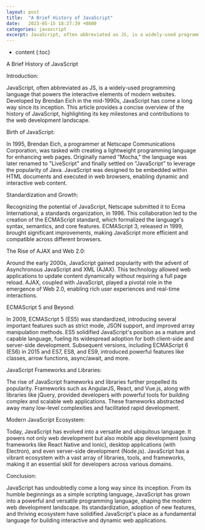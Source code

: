 ```yaml
---
layout: post
title:  "A Brief History of JavaScript"
date:   2023-05-15 18:27:39 +0800
categories: javascript
excerpt: JavaScript, often abbreviated as JS, is a widely-used programming language that powers the interactive elements of modern websites. Developed by Brendan Eich in the mid-1990s, JavaScript has come a long way since its inception. This article provides a concise overview of the history of JavaScript, highlighting its key milestones and contributions to the web development landscape.
---
```


* content
{:toc}

A Brief History of JavaScript

Introduction:

JavaScript, often abbreviated as JS, is a widely-used programming language that powers the interactive elements of modern websites. Developed by Brendan Eich in the mid-1990s, JavaScript has come a long way since its inception. This article provides a concise overview of the history of JavaScript, highlighting its key milestones and contributions to the web development landscape.

Birth of JavaScript:

In 1995, Brendan Eich, a programmer at Netscape Communications Corporation, was tasked with creating a lightweight programming language for enhancing web pages. Originally named "Mocha," the language was later renamed to "LiveScript" and finally settled on "JavaScript" to leverage the popularity of Java. JavaScript was designed to be embedded within HTML documents and executed in web browsers, enabling dynamic and interactive web content.

Standardization and Growth:

Recognizing the potential of JavaScript, Netscape submitted it to Ecma International, a standards organization, in 1996. This collaboration led to the creation of the ECMAScript standard, which formalized the language's syntax, semantics, and core features. ECMAScript 3, released in 1999, brought significant improvements, making JavaScript more efficient and compatible across different browsers.

The Rise of AJAX and Web 2.0:

Around the early 2000s, JavaScript gained popularity with the advent of Asynchronous JavaScript and XML (AJAX). This technology allowed web applications to update content dynamically without requiring a full page reload. AJAX, coupled with JavaScript, played a pivotal role in the emergence of Web 2.0, enabling rich user experiences and real-time interactions.

ECMAScript 5 and Beyond:

In 2009, ECMAScript 5 (ES5) was standardized, introducing several important features such as strict mode, JSON support, and improved array manipulation methods. ES5 solidified JavaScript's position as a mature and capable language, fueling its widespread adoption for both client-side and server-side development. Subsequent versions, including ECMAScript 6 (ES6) in 2015 and ES7, ES8, and ES9, introduced powerful features like classes, arrow functions, async/await, and more.

JavaScript Frameworks and Libraries:

The rise of JavaScript frameworks and libraries further propelled its popularity. Frameworks such as AngularJS, React, and Vue.js, along with libraries like jQuery, provided developers with powerful tools for building complex and scalable web applications. These frameworks abstracted away many low-level complexities and facilitated rapid development.

Modern JavaScript Ecosystem:

Today, JavaScript has evolved into a versatile and ubiquitous language. It powers not only web development but also mobile app development (using frameworks like React Native and Ionic), desktop applications (with Electron), and even server-side development (Node.js). JavaScript has a vibrant ecosystem with a vast array of libraries, tools, and frameworks, making it an essential skill for developers across various domains.

Conclusion:

JavaScript has undoubtedly come a long way since its inception. From its humble beginnings as a simple scripting language, JavaScript has grown into a powerful and versatile programming language, shaping the modern web development landscape. Its standardization, adoption of new features, and thriving ecosystem have solidified JavaScript's place as a fundamental language for building interactive and dynamic web applications.
